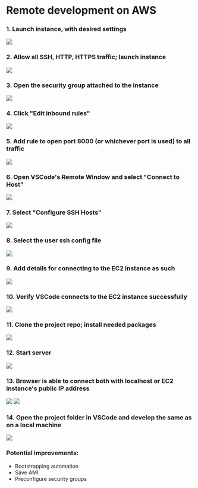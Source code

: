 # Remote development on AWS

### 1. Launch instance, with desired settings
![](./screenshots/01_instance_launch_1.png)

### 2. Allow all SSH, HTTP, HTTPS traffic; launch instance
![](./screenshots/02_instance_launch_2.png)

### 3. Open the security group attached to the instance
![](./screenshots/03_security_group_1.png)

### 4. Click "Edit inbound rules"
![](./screenshots/04_security_group_2.png)

### 5. Add rule to open port 8000 (or whichever port is used) to all traffic
![](./screenshots/05_security_group_3.png)

### 6. Open VSCode's Remote Window and select "Connect to Host"
![](./screenshots/06_vscode_remotehost_1.png)

### 7. Select "Configure SSH Hosts"
![](./screenshots/07_vscode_remotehost_2.png)

### 8. Select the user ssh config file
![](./screenshots/08_vscode_remotehost_3.png)

### 9. Add details for connecting to the EC2 instance as such
![](./screenshots/09_vscode_remotehost_4.png)

### 10. Verify VSCode connects to the EC2 instance successfully
![](./screenshots/10_vscode_connected.png)

### 11. Clone the project repo; install needed packages
![](./screenshots/11_git_setup.png)

### 12. Start server
![](./screenshots/12_start_server.png)

### 13. Browser is able to connect both with localhost or EC2 instance's public IP address
![](./screenshots/13_browser_connect_1.png)
![](./screenshots/14_browser_connect_2.png)

### 14. Open the project folder in VSCode and develop the same as on a local machine
![](./screenshots/15_vscode_folder_browser.png)

### Potential improvements:
- Bootstrapping automation
- Save AMI
- Preconfigure security groups
